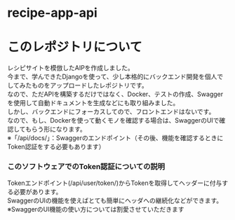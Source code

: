 # recipe-app-api

# このレポジトリについて
レシピサイトを模倣したAIPを作成しました。<br>
今まで、学んできたDjangoを使って、少し本格的にバックエンド開発を個人でしてみたものをアップロードしたレポジトリです。<br>
なので、ただAPIを構築するだけではなく、Docker、テストの作成、Swaggerを使用して自動ドキュメントを生成などにも取り組みました。<br>
しかし、バックエンドにフォーカスしてので、フロントエンドはないです。<br>
なので、もし、Dockerを使って動くモノを確認する場合は、SwaggerのUIで確認してもらう形になります。<br>
※「/api/docs/」：Swaggerのエンドポイント（その後、機能を確認するときにToken認証をする必要もあります）

### このソフトウェアでのToken認証についての説明
Tokenエンドポイント(/api​/user/token/)からTokenを取得してヘッダーに付与する必要があります。<br>
SwaggerのUIの機能を使えばとても簡単にヘッダへの継続化などができます。<br>
※SwaggerのUI機能の使い方については割愛させていただきます
